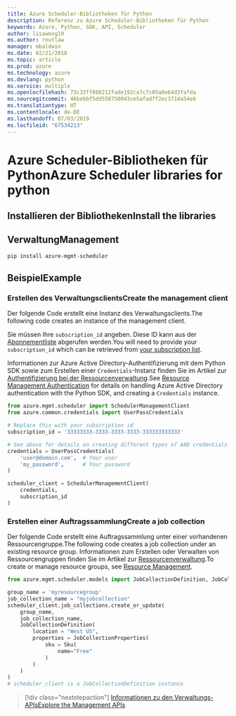 ```yaml
---
title: Azure Scheduler-Bibliotheken für Python
description: Referenz zu Azure Scheduler-Bibliotheken für Python
keywords: Azure, Python, SDK, API, Scheduler
author: lisawong19
ms.author: routlaw
manager: mbaldwin
ms.date: 02/21/2018
ms.topic: article
ms.prod: azure
ms.technology: azure
ms.devlang: python
ms.service: multiple
ms.openlocfilehash: 73c33ff808212fade192ca7c7c05a8e64d3fafda
ms.sourcegitcommit: 46bebbf5dd558750043ce5afadff2ec3714a54e6
ms.translationtype: HT
ms.contentlocale: de-DE
ms.lasthandoff: 07/03/2019
ms.locfileid: "67534213"
---
```

# <a name="azure-scheduler-libraries-for-python"></a><span data-ttu-id="15c52-104">Azure Scheduler-Bibliotheken für Python</span><span class="sxs-lookup"><span data-stu-id="15c52-104">Azure Scheduler libraries for python</span></span>

## <a name="install-the-libraries"></a><span data-ttu-id="15c52-105">Installieren der Bibliotheken</span><span class="sxs-lookup"><span data-stu-id="15c52-105">Install the libraries</span></span>

## <a name="management"></a><span data-ttu-id="15c52-106">Verwaltung</span><span class="sxs-lookup"><span data-stu-id="15c52-106">Management</span></span>

```bash
pip install azure-mgmt-scheduler
```
## <a name="example"></a><span data-ttu-id="15c52-107">Beispiel</span><span class="sxs-lookup"><span data-stu-id="15c52-107">Example</span></span>

### <a name="create-the-management-client"></a><span data-ttu-id="15c52-108">Erstellen des Verwaltungsclients</span><span class="sxs-lookup"><span data-stu-id="15c52-108">Create the management client</span></span>

<span data-ttu-id="15c52-109">Der folgende Code erstellt eine Instanz des Verwaltungsclients.</span><span class="sxs-lookup"><span data-stu-id="15c52-109">The following code creates an instance of the management client.</span></span>

<span data-ttu-id="15c52-110">Sie müssen Ihre ``subscription_id`` angeben. Diese ID kann aus der [Abonnementliste](https://manage.windowsazure.com/#Workspaces/AdminTasks/SubscriptionMapping) abgerufen werden.</span><span class="sxs-lookup"><span data-stu-id="15c52-110">You will need to provide your ``subscription_id`` which can be retrieved from [your subscription list](https://manage.windowsazure.com/#Workspaces/AdminTasks/SubscriptionMapping).</span></span>

<span data-ttu-id="15c52-111">Informationen zur Azure Active Directory-Authentifizierung mit dem Python SDK sowie zum Erstellen einer ``Credentials``-Instanz finden Sie im Artikel zur [Authentifizierung bei der Ressourcenverwaltung](/python/azure/python-sdk-azure-authenticate).</span><span class="sxs-lookup"><span data-stu-id="15c52-111">See [Resource Management Authentication](/python/azure/python-sdk-azure-authenticate) for details on handling Azure Active Directory authentication with the Python SDK, and creating a ``Credentials`` instance.</span></span>

```python
from azure.mgmt.scheduler import SchedulerManagementClient
from azure.common.credentials import UserPassCredentials

# Replace this with your subscription id
subscription_id = '33333333-3333-3333-3333-333333333333'

# See above for details on creating different types of AAD credentials
credentials = UserPassCredentials(
    'user@domain.com',  # Your user
    'my_password',      # Your password
)

scheduler_client = SchedulerManagementClient(
    credentials,
    subscription_id
)
```

### <a name="create-a-job-collection"></a><span data-ttu-id="15c52-112">Erstellen einer Auftragssammlung</span><span class="sxs-lookup"><span data-stu-id="15c52-112">Create a job collection</span></span>

<span data-ttu-id="15c52-113">Der folgende Code erstellt eine Auftragssammlung unter einer vorhandenen Ressourcengruppe.</span><span class="sxs-lookup"><span data-stu-id="15c52-113">The following code creates a job collection under an existing resource group.</span></span>
<span data-ttu-id="15c52-114">Informationen zum Erstellen oder Verwalten von Ressourcengruppen finden Sie im Artikel zur [Ressourcenverwaltung](/python/api/overview/azure/azure.mgmt.resource).</span><span class="sxs-lookup"><span data-stu-id="15c52-114">To create or manage resource groups, see [Resource Management](/python/api/overview/azure/azure.mgmt.resource).</span></span>

```python
from azure.mgmt.scheduler.models import JobCollectionDefinition, JobCollectionProperties, Sku

group_name = 'myresourcegroup'
job_collection_name = "myjobcollection"
scheduler_client.job_collections.create_or_update(
    group_name,
    job_collection_name,
    JobCollectionDefinition(
        location = "West US",
        properties = JobCollectionProperties(
            sku = Sku(
                name="Free"
            )
        )
    )
)
# scheduler_client is a JobCollectionDefinition instance
```

> [!div class="nextstepaction"]
> [<span data-ttu-id="15c52-115">Informationen zu den Verwaltungs-APIs</span><span class="sxs-lookup"><span data-stu-id="15c52-115">Explore the Management APIs</span></span>](/python/api/overview/azure/scheduler/management)